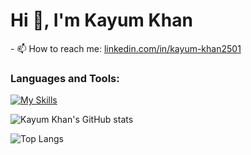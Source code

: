 <h1>Hi 👋, I'm Kayum Khan</h1>
- 📫 How to reach me: <a href="https://www.linkedin.com/in/kayum-khan2501/">linkedin.com/in/kayum-khan2501</a>


### Languages and Tools:
[![My Skills](https://skillicons.dev/icons?i=,html,css,javascript,bootstrap,mysql,c,java,python,wordpress,github,git&theme=dark)](https://skillicons.dev)

![Kayum Khan's GitHub stats](https://github-readme-stats.vercel.app/api?username=KayumKhan25&show_icons=true&theme=dark)

![Top Langs](https://github-readme-stats.vercel.app/api/top-langs/?username=KayumKhan25&theme=dark)

<br>
